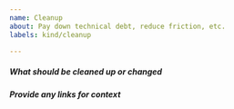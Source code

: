 ```yaml
---
name: Cleanup 
about: Pay down technical debt, reduce friction, etc.
labels: kind/cleanup

---
```


<!-- Please use this template while filing an issue to highlight technical debt to be paid down, or friction to be reduced -->

##### What should be cleaned up or changed

##### Provide any links for context
